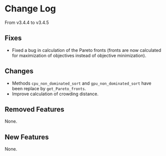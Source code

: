 # Change Log
From v3.4.4 to v3.4.5

## Fixes

- Fixed a bug in calculation of the Pareto fronts (fronts are now calculated for maximization of objectives instead of objective minimization).

## Changes

- Methods `cpu_non_dominated_sort` and `gpu_non_dominated_sort` have been replace by `get_Pareto_fronts`.
- Improve calculation of crowding distance.

## Removed Features

None. 

## New Features

None.
